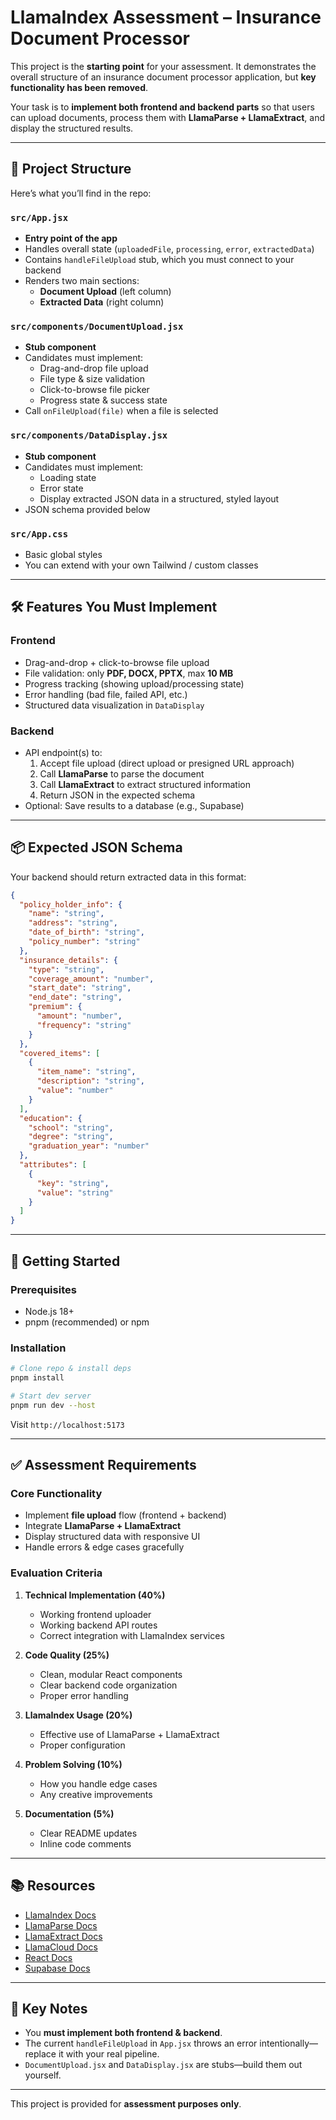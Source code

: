 # LlamaIndex Assessment – Insurance Document Processor

This project is the **starting point** for your assessment. It demonstrates the overall structure of an insurance document processor application, but **key functionality has been removed**.  

Your task is to **implement both frontend and backend parts** so that users can upload documents, process them with **LlamaParse + LlamaExtract**, and display the structured results.

---

## 📂 Project Structure

Here’s what you’ll find in the repo:

### `src/App.jsx`
- **Entry point of the app**
- Handles overall state (`uploadedFile`, `processing`, `error`, `extractedData`)
- Contains `handleFileUpload` stub, which you must connect to your backend
- Renders two main sections:
  - **Document Upload** (left column)
  - **Extracted Data** (right column)

### `src/components/DocumentUpload.jsx`
- **Stub component**  
- Candidates must implement:
  - Drag-and-drop file upload
  - File type & size validation
  - Click-to-browse file picker
  - Progress state & success state
- Call `onFileUpload(file)` when a file is selected

### `src/components/DataDisplay.jsx`
- **Stub component**  
- Candidates must implement:
  - Loading state
  - Error state
  - Display extracted JSON data in a structured, styled layout
- JSON schema provided below

### `src/App.css`
- Basic global styles
- You can extend with your own Tailwind / custom classes

---

## 🛠 Features You Must Implement

### Frontend
- Drag-and-drop + click-to-browse file upload  
- File validation: only **PDF, DOCX, PPTX**, max **10 MB**  
- Progress tracking (showing upload/processing state)  
- Error handling (bad file, failed API, etc.)  
- Structured data visualization in `DataDisplay`  

### Backend
- API endpoint(s) to:
  1. Accept file upload (direct upload or presigned URL approach)
  2. Call **LlamaParse** to parse the document
  3. Call **LlamaExtract** to extract structured information
  4. Return JSON in the expected schema
- Optional: Save results to a database (e.g., Supabase)

---

## 📦 Expected JSON Schema

Your backend should return extracted data in this format:

```json
{
  "policy_holder_info": {
    "name": "string",
    "address": "string",
    "date_of_birth": "string",
    "policy_number": "string"
  },
  "insurance_details": {
    "type": "string",
    "coverage_amount": "number",
    "start_date": "string",
    "end_date": "string",
    "premium": {
      "amount": "number",
      "frequency": "string"
    }
  },
  "covered_items": [
    {
      "item_name": "string",
      "description": "string",
      "value": "number"
    }
  ],
  "education": {
    "school": "string",
    "degree": "string",
    "graduation_year": "number"
  },
  "attributes": [
    {
      "key": "string",
      "value": "string"
    }
  ]
}
```

---

## 🚀 Getting Started

### Prerequisites
- Node.js 18+
- pnpm (recommended) or npm

### Installation
```bash
# Clone repo & install deps
pnpm install

# Start dev server
pnpm run dev --host
```

Visit `http://localhost:5173`

---

## ✅ Assessment Requirements

### Core Functionality
- Implement **file upload** flow (frontend + backend)
- Integrate **LlamaParse + LlamaExtract**
- Display structured data with responsive UI
- Handle errors & edge cases gracefully

### Evaluation Criteria
1. **Technical Implementation (40%)**  
   - Working frontend uploader  
   - Working backend API routes  
   - Correct integration with LlamaIndex services  

2. **Code Quality (25%)**  
   - Clean, modular React components  
   - Clear backend code organization  
   - Proper error handling  

3. **LlamaIndex Usage (20%)**  
   - Effective use of LlamaParse + LlamaExtract  
   - Proper configuration  

4. **Problem Solving (10%)**  
   - How you handle edge cases  
   - Any creative improvements  

5. **Documentation (5%)**  
   - Clear README updates  
   - Inline code comments  

---

## 📚 Resources
- [LlamaIndex Docs](https://docs.llamaindex.ai/)  
- [LlamaParse Docs](https://www.llamaindex.ai/llamaparse)
- [LlamaExtract Docs](https://www.llamaindex.ai/llamaextract)
- [LlamaCloud Docs](https://docs.cloud.llamaindex.ai/)  
- [React Docs](https://react.dev/)  
- [Supabase Docs](https://supabase.com/docs)  

---

## 🔑 Key Notes
- You **must implement both frontend & backend**.  
- The current `handleFileUpload` in `App.jsx` throws an error intentionally—replace it with your real pipeline.  
- `DocumentUpload.jsx` and `DataDisplay.jsx` are stubs—build them out yourself.  

---

This project is provided for **assessment purposes only**.

